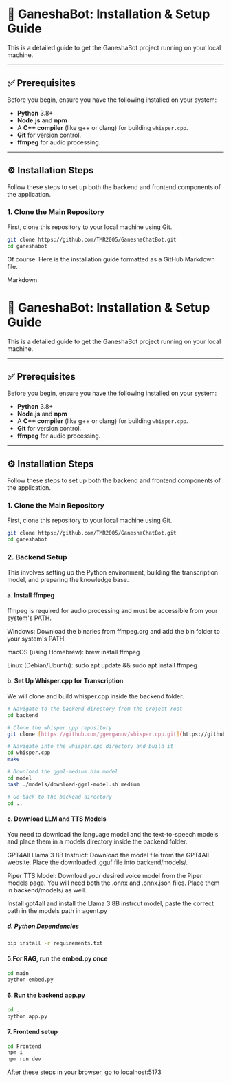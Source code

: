 # 🚀 GaneshaBot: Installation & Setup Guide

This is a detailed guide to get the GaneshaBot project running on your local machine.

---

## ✅ Prerequisites

Before you begin, ensure you have the following installed on your system:

* **Python** 3.8+
* **Node.js** and **npm**
* A **C++ compiler** (like g++ or clang) for building `whisper.cpp`.
* **Git** for version control.
* **ffmpeg** for audio processing.

---

## ⚙️ Installation Steps

Follow these steps to set up both the backend and frontend components of the application.

### 1. Clone the Main Repository

First, clone this repository to your local machine using Git.

```bash
git clone https://github.com/TMR2005/GaneshaChatBot.git
cd ganeshabot
```

Of course. Here is the installation guide formatted as a GitHub Markdown file.

Markdown

# 🚀 GaneshaBot: Installation & Setup Guide

This is a detailed guide to get the GaneshaBot project running on your local machine.

---

## ✅ Prerequisites

Before you begin, ensure you have the following installed on your system:

* **Python** 3.8+
* **Node.js** and **npm**
* A **C++ compiler** (like g++ or clang) for building `whisper.cpp`.
* **Git** for version control.
* **ffmpeg** for audio processing.

---

## ⚙️ Installation Steps

Follow these steps to set up both the backend and frontend components of the application.

### 1. Clone the Main Repository

First, clone this repository to your local machine using Git.

```bash
git clone https://github.com/TMR2005/GaneshaChatBot.git
cd ganeshabot
```

### 2. Backend Setup
This involves setting up the Python environment, building the transcription model, and preparing the knowledge base.

#### a. Install ffmpeg
ffmpeg is required for audio processing and must be accessible from your system's PATH.

Windows: Download the binaries from ffmpeg.org and add the bin folder to your system's PATH.

macOS (using Homebrew): brew install ffmpeg

Linux (Debian/Ubuntu): sudo apt update && sudo apt install ffmpeg

#### b. Set Up Whisper.cpp for Transcription
We will clone and build whisper.cpp inside the backend folder.

```bash
# Navigate to the backend directory from the project root
cd backend

# Clone the whisper.cpp repository
git clone [https://github.com/ggerganov/whisper.cpp.git](https://github.com/ggerganov/whisper.cpp.git)

# Navigate into the whisper.cpp directory and build it
cd whisper.cpp
make

# Download the ggml-medium.bin model
cd model
bash ./models/download-ggml-model.sh medium

# Go back to the backend directory
cd ..
```

#### c. Download LLM and TTS Models
You need to download the language model and the text-to-speech models and place them in a models directory inside the backend folder.

GPT4All Llama 3 8B Instruct: Download the model file from the GPT4All website. Place the downloaded .gguf file into backend/models/.

Piper TTS Model: Download your desired voice model from the Piper models page. You will need both the .onnx and .onnx.json files. Place them in backend/models/ as well.

Install gpt4all and install the Llama 3 8B instrcut model, paste the correct path in the models path in agent.py

##### d. Python Dependencies
```bash
pip install -r requirements.txt
```

#### 5.For RAG, run the embed.py once
```bash
cd main
python embed.py
```

#### 6. Run the backend app.py
```bash
cd ..
python app.py
```

#### 7. Frontend setup
```bash
cd Frontend
npm i
npm run dev
```
After these steps in your browser, go to localhost:5173



